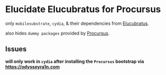 # Elucidate Elucubratus for Procursus

only `mobilesubstrate`, `cydia`, & their dependencies from [Elucubratus](https://apt.bingner.com).

also hides `dummy packages` provided by [Procursus](https://github.com/ProcursusTeam/Procursus/blob/master/build_tools/make_dummy.sh).

## Issues

**will only work in `cydia` after installing the `Procursus` bootstrap via https://odysseyra1n.com**
